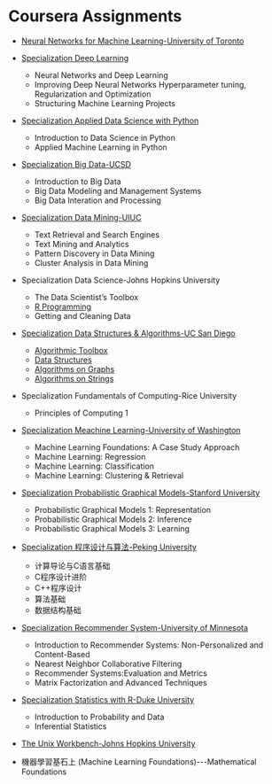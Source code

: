 # Coursera Assignments

* [Neural Networks for Machine Learning-University of Toronto](./Neural_Networks_for_Machine_Learning_University_of_Toronto)

* [Specialization Deep Learning](./Specialization_Deep_Learning_deeplearning.ai)
  * Neural Networks and Deep Learning
  * Improving Deep Neural Networks Hyperparameter tuning, Regularization and Optimization
  * Structuring Machine Learning Projects

* [Specialization Applied Data Science with Python](./Specialization_Applied_Data_Science_with_Python_University_of_Michigan)
  * Introduction to Data Science in Python
  * Applied Machine Learning in Python
* [Specialization Big Data-UCSD](./Specialization_Big_Data_UC_San_Diego)
  * Introduction to Big Data
  * Big Data Modeling and Management Systems
  * Big Data Interation and Processing

* [Specialization Data Mining-UIUC](./Specialization_Data_Mining_UIUC)
  * Text Retrieval and Search Engines
  * Text Mining and Analytics
  * Pattern Discovery in Data Mining
  * Cluster Analysis in Data Mining

* Specialization Data Science-Johns Hopkins University
  * The Data Scientist’s Toolbox
  * [R Programming](./Specialization_Data_Science_Johns_Hopkins_University/Course2_R_Programming)
  * Getting and Cleaning Data

* [Specialization Data Structures & Algorithms-UC San Diego](./Specialization_Data_Structures_Algorithms_UC_San_Diego)
  * [Algorithmic Toolbox](./Specialization_Data_Structures_Algorithms_UC_San_Diego/Course1_Algorithmic_Toolbox)
  * [Data Structures](./Specialization_Data_Structures_Algorithms_UC_San_Diego/Course2_Data_Structures)
  * [Algorithms on Graphs](./Specialization_Data_Structures_Algorithms_UC_San_Diego/Course3_Algorithms_on_Graphs)
  * [Algorithms on Strings](./Specialization_Data_Structures_Algorithms_UC_San_Diego/Course4_Algorithms_on_Strings)

* Specialization Fundamentals of Computing-Rice University
  * Principles of Computing 1

* [Specialization Meachine Learning-University of Washington](./Specialization_Machine_Learning_University_of_Washington)
  * Machine Learning Foundations: A Case Study Approach
  * Machine Learning: Regression
  * Machine Learning: Classification
  * Machine Learning: Clustering & Retrieval

* [Specialization Probabilistic Graphical Models-Stanford University](./Specialization_Probabilistic_Graphical_Models_Stanford_University)
  * Probabilistic Graphical Models 1: Representation
  * Probabilistic Graphical Models 2: Inference
  * Probabilistic Graphical Models 3: Learning

* [Specialization 程序设计与算法-Peking University](./Specialization_Program_Design_Algorithm_Peking_University)
  * 计算导论与C语言基础
  * C程序设计进阶
  * C++程序设计
  * 算法基础
  * 数据结构基础

* [Specialization Recommender System-University of Minnesota](./Specialization_Recommender_System_University_of_Minnesota)
  * Introduction to Recommender Systems: Non-Personalized and Content-Based
  * Nearest Neighbor Collaborative Filtering
  * Recommender Systems:Evaluation and Metrics
  * Matrix Factorization and Advanced Techniques

* [Specialization Statistics with R-Duke University](./Specialization_Statistics_with_R_Duke_University)
  * Introduction to Probability and Data
  * Inferential Statistics
* [The Unix Workbench-Johns Hopkins University](./The_Unix_Workbench_Johns_Hopkins_University)
* 機器學習基石上 (Machine Learning Foundations)---Mathematical Foundations

